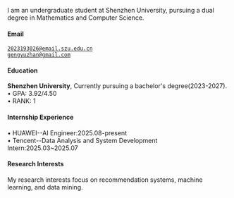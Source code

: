 I am an undergraduate student at Shenzhen University, pursuing a dual degree in Mathematics and Computer Science. 

#### Email  
<code>2023193026@email.szu.edu.cn</code>  
<code>gengyuzhan@gmail.com</code>

#### Education  
**Shenzhen University**, Currently pursuing a bachelor's degree(2023-2027).  
• GPA: 3.92/4.50  
• RANK: 1

#### Internship Experience
• HUAWEI--AI Engineer:2025.08-present  
• Tencent--Data Analysis and System Development Intern:2025.03~2025.07

#### Research Interests  
My research interests focus on recommendation systems, machine learning, and data mining.
